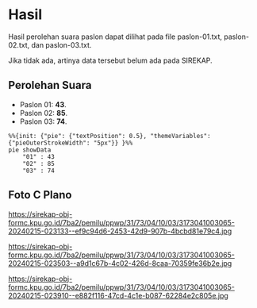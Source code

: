 # Hasil

Hasil perolehan suara paslon dapat dilihat pada file paslon-01.txt, paslon-02.txt, dan paslon-03.txt.

Jika tidak ada, artinya data tersebut belum ada pada SIREKAP.

## Perolehan Suara

 * Paslon 01: **43**.
 * Paslon 02: **85**.
 * Paslon 03: **74**.

```mermaid
%%{init: {"pie": {"textPosition": 0.5}, "themeVariables": {"pieOuterStrokeWidth": "5px"}} }%%
pie showData
    "01" : 43
    "02" : 85
    "03" : 74
```
## Foto C Plano

https://sirekap-obj-formc.kpu.go.id/7ba2/pemilu/ppwp/31/73/04/10/03/3173041003065-20240215-023133--ef9c94d6-2453-42d9-907b-4bcbd81e79c4.jpg

https://sirekap-obj-formc.kpu.go.id/7ba2/pemilu/ppwp/31/73/04/10/03/3173041003065-20240215-023503--a9d1c67b-4c02-426d-8caa-70359fe36b2e.jpg

https://sirekap-obj-formc.kpu.go.id/7ba2/pemilu/ppwp/31/73/04/10/03/3173041003065-20240215-023910--e882f116-47cd-4c1e-b087-62284e2c805e.jpg
